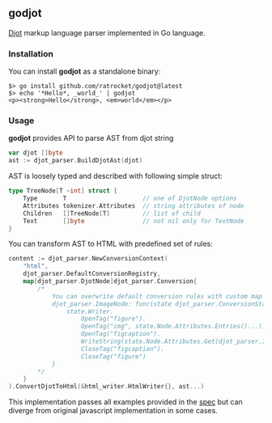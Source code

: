 ## godjot

[Djot](https://github.com/jgm/djot) markup language parser implemented
in Go language.

### Installation

You can install **godjot** as a standalone binary:
```shell
$> go install github.com/ratrocket/godjot@latest
$> echo '*Hello*, _world_' | godjot
<p><strong>Hello</strong>, <em>world</em></p>
```

### Usage

**godjot** provides API to parse AST from djot string

``` go
var djot []byte
ast := djot_parser.BuildDjotAst(djot)
```

AST is loosely typed and described with following simple struct:

```go
type TreeNode[T ~int] struct {
    Type       T                     // one of DjotNode options
    Attributes tokenizer.Attributes  // string attributes of node
    Children   []TreeNode[T]         // list of child
    Text       []byte                // not nil only for TextNode
}
```

You can transform AST to HTML with predefined set of rules:

```go
content := djot_parser.NewConversionContext(
    "html",
    djot_parser.DefaultConversionRegistry,
    map[djot_parser.DjotNode]djot_parser.Conversion{
        /*
            You can overwrite default conversion rules with custom map
            djot_parser.ImageNode: func(state djot_parser.ConversionState, next func(c djot_parser.Children)) {
                state.Writer.
                    OpenTag("figure").
                    OpenTag("img", state.Node.Attributes.Entries()...).
                    OpenTag("figcaption").
                    WriteString(state.Node.Attributes.Get(djot_parser.ImgAltKey)).
                    CloseTag("figcaption").
                    CloseTag("figure")
            }
        */
    }
).ConvertDjotToHtml(&html_writer.HtmlWriter{}, ast...)
```

This implementation passes all examples provided in the
[spec](https://htmlpreview.github.io/?https://github.com/jgm/djot/blob/master/doc/syntax.html)
but can diverge from original javascript implementation in some cases.
